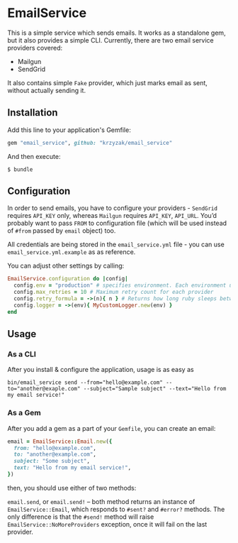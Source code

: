 # EmailService

This is a simple service which sends emails. It works as a standalone gem, but it also provides a simple CLI.
Currently, there are two email service providers covered:
 - Mailgun
 - SendGrid

It also contains simple `Fake` provider, which just marks email as sent, without actually sending it.

## Installation

Add this line to your application's Gemfile:

```ruby
gem "email_service", github: "krzyzak/email_service"
```

And then execute:

    $ bundle


## Configuration

In order to send emails, you have to configure your providers - `SendGrid` requires `API_KEY` only, whereas `Mailgun` requires `API_KEY`, `API_URL`. You’d probably want to pass `FROM` to configuration file (which will be used instead of `#from` passed by `email` object) too.

All credentials are being stored in the `email_service.yml` file - you can use `email_service.yml.example` as as reference.

You can adjust other settings by calling:

```ruby
EmailService.configuration do |config|
  config.env = "production" # specifies environment. Each environment uses different credentials for providers
  config.max_retries = 10 # Maximum retry count for each provider
  config.retry_formula = ->(n){ n } # Returns how long ruby sleeps between retries for N-th retry
  config.logger = ->(env){ MyCustomLogger.new(env) }
end
```
## Usage

### As a CLI

After you install & configure the application, usage is as easy as
```
bin/email_service send --from="hello@example.com" --to="another@exaple.com" --subject="Sample subject" --text="Hello from my email service!"
```

### As a Gem

After you add a gem as a part of your `Gemfile`, you can create an email:
```ruby
email = EmailService::Email.new({
  from: "hello@example.com",
  to: "another@example.com",
  subject: "Some subject",
  text: "Hello from my email service!",
})
```

then, you should use either of two methods:

`email.send`, or `email.send!` – both method returns an instance of `EmailService::Email`, which responds to `#sent?` and `#error?` methods. The only difference is that the `#send!` method will raise `EmailService::NoMoreProviders` exception, once it will fail on the last provider.
